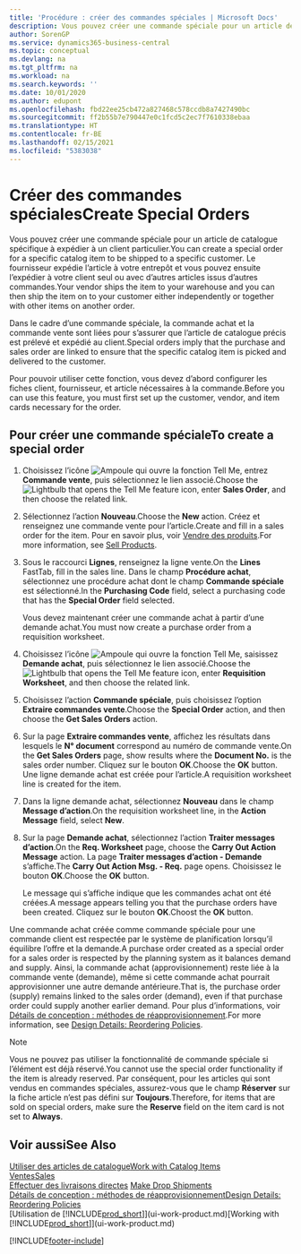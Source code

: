 ```yaml
---
title: 'Procédure : créer des commandes spéciales | Microsoft Docs'
description: Vous pouvez créer une commande spéciale pour un article de catalogue spécifique à expédier à un client particulier. Le fournisseur expédie l’article à votre entrepôt et vous pouvez ensuite l’expédier à votre client seul ou avec d’autres articles issus d’autres commandes.
author: SorenGP
ms.service: dynamics365-business-central
ms.topic: conceptual
ms.devlang: na
ms.tgt_pltfrm: na
ms.workload: na
ms.search.keywords: ''
ms.date: 10/01/2020
ms.author: edupont
ms.openlocfilehash: fbd22ee25cb472a827468c578ccdb8a7427490bc
ms.sourcegitcommit: ff2b55b7e790447e0c1fcd5c2ec7f7610338ebaa
ms.translationtype: HT
ms.contentlocale: fr-BE
ms.lasthandoff: 02/15/2021
ms.locfileid: "5383038"
---
```

# <a name="create-special-orders"></a><span data-ttu-id="d1e78-104">Créer des commandes spéciales</span><span class="sxs-lookup"><span data-stu-id="d1e78-104">Create Special Orders</span></span>
<span data-ttu-id="d1e78-105">Vous pouvez créer une commande spéciale pour un article de catalogue spécifique à expédier à un client particulier.</span><span class="sxs-lookup"><span data-stu-id="d1e78-105">You can create a special order for a specific catalog item to be shipped to a specific customer.</span></span> <span data-ttu-id="d1e78-106">Le fournisseur expédie l’article à votre entrepôt et vous pouvez ensuite l’expédier à votre client seul ou avec d’autres articles issus d’autres commandes.</span><span class="sxs-lookup"><span data-stu-id="d1e78-106">Your vendor ships the item to your warehouse and you can then ship the item on to your customer either independently or together with other items on another order.</span></span>  

<span data-ttu-id="d1e78-107">Dans le cadre d’une commande spéciale, la commande achat et la commande vente sont liées pour s’assurer que l’article de catalogue précis est prélevé et expédié au client.</span><span class="sxs-lookup"><span data-stu-id="d1e78-107">Special orders imply that the purchase and sales order are linked to ensure that the specific catalog item is picked and delivered to the customer.</span></span>  

<span data-ttu-id="d1e78-108">Pour pouvoir utiliser cette fonction, vous devez d’abord configurer les fiches client, fournisseur, et article nécessaires à la commande.</span><span class="sxs-lookup"><span data-stu-id="d1e78-108">Before you can use this feature, you must first set up the customer, vendor, and item cards necessary for the order.</span></span>  

## <a name="to-create-a-special-order"></a><span data-ttu-id="d1e78-109">Pour créer une commande spéciale</span><span class="sxs-lookup"><span data-stu-id="d1e78-109">To create a special order</span></span>  
1.  <span data-ttu-id="d1e78-110">Choisissez l’icône ![Ampoule qui ouvre la fonction Tell Me](media/ui-search/search_small.png "Dites-moi ce que vous voulez faire"), entrez **Commande vente**, puis sélectionnez le lien associé.</span><span class="sxs-lookup"><span data-stu-id="d1e78-110">Choose the ![Lightbulb that opens the Tell Me feature](media/ui-search/search_small.png "Tell me what you want to do") icon, enter **Sales Order**, and then choose the related link.</span></span>  
2. <span data-ttu-id="d1e78-111">Sélectionnez l’action **Nouveau**.</span><span class="sxs-lookup"><span data-stu-id="d1e78-111">Choose the **New** action.</span></span> <span data-ttu-id="d1e78-112">Créez et renseignez une commande vente pour l’article.</span><span class="sxs-lookup"><span data-stu-id="d1e78-112">Create and fill in a  sales order for the item.</span></span> <span data-ttu-id="d1e78-113">Pour en savoir plus, voir [Vendre des produits](sales-how-sell-products.md).</span><span class="sxs-lookup"><span data-stu-id="d1e78-113">For more information, see [Sell Products](sales-how-sell-products.md).</span></span>
3.  <span data-ttu-id="d1e78-114">Sous le raccourci **Lignes**, renseignez la ligne vente.</span><span class="sxs-lookup"><span data-stu-id="d1e78-114">On the **Lines** FastTab, fill in the sales line.</span></span> <span data-ttu-id="d1e78-115">Dans le champ **Procédure achat**, sélectionnez une procédure achat dont le champ **Commande spéciale** est sélectionné.</span><span class="sxs-lookup"><span data-stu-id="d1e78-115">In the **Purchasing Code** field, select a purchasing code that has the **Special Order** field selected.</span></span>

    <span data-ttu-id="d1e78-116">Vous devez maintenant créer une commande achat à partir d’une demande achat.</span><span class="sxs-lookup"><span data-stu-id="d1e78-116">You must now create a purchase order from a requisition worksheet.</span></span>  
4. <span data-ttu-id="d1e78-117">Choisissez l’icône ![Ampoule qui ouvre la fonction Tell Me](media/ui-search/search_small.png "Dites-moi ce que vous voulez faire"), saisissez **Demande achat**, puis sélectionnez le lien associé.</span><span class="sxs-lookup"><span data-stu-id="d1e78-117">Choose the ![Lightbulb that opens the Tell Me feature](media/ui-search/search_small.png "Tell me what you want to do") icon, enter **Requisition Worksheet**, and then choose the related link.</span></span>  
5. <span data-ttu-id="d1e78-118">Choisissez l’action **Commande spéciale**, puis choisissez l’option **Extraire commandes vente**.</span><span class="sxs-lookup"><span data-stu-id="d1e78-118">Choose the **Special Order** action, and then choose the **Get Sales Orders** action.</span></span>  
6.  <span data-ttu-id="d1e78-119">Sur la page **Extraire commandes vente**, affichez les résultats dans lesquels le **N° document** correspond au numéro de commande vente.</span><span class="sxs-lookup"><span data-stu-id="d1e78-119">On the **Get Sales Orders** page, show results where the **Document No.** is the sales order number.</span></span> <span data-ttu-id="d1e78-120">Cliquez sur le bouton **OK**.</span><span class="sxs-lookup"><span data-stu-id="d1e78-120">Choose the **OK** button.</span></span> <span data-ttu-id="d1e78-121">Une ligne demande achat est créée pour l’article.</span><span class="sxs-lookup"><span data-stu-id="d1e78-121">A requisition worksheet line is created for the item.</span></span>  
7.  <span data-ttu-id="d1e78-122">Dans la ligne demande achat, sélectionnez **Nouveau** dans le champ **Message d’action**.</span><span class="sxs-lookup"><span data-stu-id="d1e78-122">On the requisition worksheet line, in the **Action Message** field, select **New**.</span></span>  
8.  <span data-ttu-id="d1e78-123">Sur la page **Demande achat**, sélectionnez l’action **Traiter messages d’action**.</span><span class="sxs-lookup"><span data-stu-id="d1e78-123">On the **Req. Worksheet** page, choose the **Carry Out Action Message** action.</span></span> <span data-ttu-id="d1e78-124">La page **Traiter messages d’action - Demande** s’affiche.</span><span class="sxs-lookup"><span data-stu-id="d1e78-124">The **Carry Out Action Msg. - Req.** page opens.</span></span> <span data-ttu-id="d1e78-125">Choisissez le bouton **OK**.</span><span class="sxs-lookup"><span data-stu-id="d1e78-125">Choose the **OK** button.</span></span>  

    <span data-ttu-id="d1e78-126">Le message qui s’affiche indique que les commandes achat ont été créées.</span><span class="sxs-lookup"><span data-stu-id="d1e78-126">A message appears telling you that the purchase orders have been created.</span></span> <span data-ttu-id="d1e78-127">Cliquez sur le bouton **OK**.</span><span class="sxs-lookup"><span data-stu-id="d1e78-127">Choost the **OK** button.</span></span>  

<span data-ttu-id="d1e78-128">Une commande achat créée comme commande spéciale pour une commande client est respectée par le système de planification lorsqu’il équilibre l’offre et la demande.</span><span class="sxs-lookup"><span data-stu-id="d1e78-128">A purchase order created as a special order for a sales order is respected by the planning system as it balances demand and supply.</span></span> <span data-ttu-id="d1e78-129">Ainsi, la commande achat (approvisionnement) reste liée à la commande vente (demande), même si cette commande achat pourrait approvisionner une autre demande antérieure.</span><span class="sxs-lookup"><span data-stu-id="d1e78-129">That is, the purchase order (supply) remains linked to the sales order (demand), even if that purchase order could supply another earlier demand.</span></span> <span data-ttu-id="d1e78-130">Pour plus d’informations, voir [Détails de conception : méthodes de réapprovisionnement](design-details-reservation-order-tracking-and-action-messaging.md).</span><span class="sxs-lookup"><span data-stu-id="d1e78-130">For more information, see [Design Details: Reordering Policies](design-details-reservation-order-tracking-and-action-messaging.md).</span></span>  

> [!NOTE]  
>  <span data-ttu-id="d1e78-131">Vous ne pouvez pas utiliser la fonctionnalité de commande spéciale si l’élément est déjà réservé.</span><span class="sxs-lookup"><span data-stu-id="d1e78-131">You cannot use the special order functionality if the item is already reserved.</span></span> <span data-ttu-id="d1e78-132">Par conséquent, pour les articles qui sont vendus en commandes spéciales, assurez\-vous que le champ **Réserver** sur la fiche article n’est pas défini sur **Toujours**.</span><span class="sxs-lookup"><span data-stu-id="d1e78-132">Therefore, for items that are sold on special orders, make sure the **Reserve** field on the item card is not set to **Always**.</span></span>  

## <a name="see-also"></a><span data-ttu-id="d1e78-133">Voir aussi</span><span class="sxs-lookup"><span data-stu-id="d1e78-133">See Also</span></span>  
[<span data-ttu-id="d1e78-134">Utiliser des articles de catalogue</span><span class="sxs-lookup"><span data-stu-id="d1e78-134">Work with Catalog Items</span></span>](inventory-how-work-nonstock-items.md)  
[<span data-ttu-id="d1e78-135">Ventes</span><span class="sxs-lookup"><span data-stu-id="d1e78-135">Sales</span></span>](sales-manage-sales.md)  
<span data-ttu-id="d1e78-136">[Effectuer des livraisons directes](sales-how-drop-shipment.md) </span><span class="sxs-lookup"><span data-stu-id="d1e78-136">[Make Drop Shipments](sales-how-drop-shipment.md) </span></span>  
[<span data-ttu-id="d1e78-137">Détails de conception : méthodes de réapprovisionnement</span><span class="sxs-lookup"><span data-stu-id="d1e78-137">Design Details: Reordering Policies</span></span>](design-details-reservation-order-tracking-and-action-messaging.md)  
<span data-ttu-id="d1e78-138">[Utilisation de [!INCLUDE[prod_short](includes/prod_short.md)]](ui-work-product.md)</span><span class="sxs-lookup"><span data-stu-id="d1e78-138">[Working with [!INCLUDE[prod_short](includes/prod_short.md)]](ui-work-product.md)</span></span>


[!INCLUDE[footer-include](includes/footer-banner.md)]